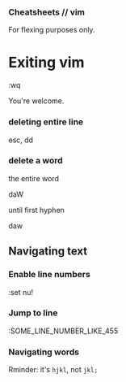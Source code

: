 ### Cheatsheets // vim

For flexing purposes only.

# Exiting vim

:wq

You're welcome.

### deleting entire line

esc, dd

### delete a word

the entire word

daW

until first hyphen

daw

## Navigating text

### Enable line numbers

:set nu!

### Jump to line

:SOME_LINE_NUMBER_LIKE_455

### Navigating words

Rminder: it's ```hjkl```, not ```jkl;```









